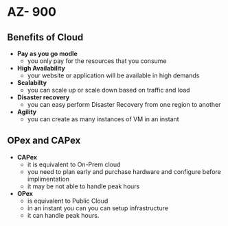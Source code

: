 # AZ- 900
## Benefits of Cloud
- **Pay as you go modle**
  - you only pay for the resources that you consume
- **High Availability**
  - your website or application will be available in high demands
- **Scalabilty**
  - you can scale up or scale down based on traffic and load
- **Disaster recovery**
  - you can easy perform Disaster Recovery from one region to another
- **Agility**
  - you can create as many instances of VM in an instant

## OPex and CAPex
- **CAPex**
  - it is equivalent to On-Prem cloud
  - you need to plan early and purchase hardware and configure before implimentation
  - it may be not able to handle peak hours
- **OPex**
  - is equivalent to Public Cloud
  - in an instant you can you can setup infrastructure
  - it can handle peak hours.